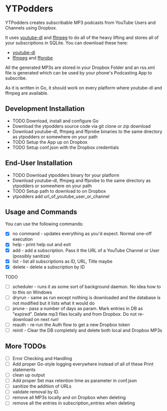 # YTPodders
YTPodders creates subscribable MP3 podcasts from YouTube Users and Channels using Dropbox.

It uses [youtube-dl](https://rg3.github.io/youtube-dl/) and [ffmpeg](https://www.ffmpeg.org/) to do all of the heavy lifting and stores all of your subscriptions in SQLite. You can download these here:

* [youtube-dl]()
* [ffmpeg](https://www.ffmpeg.org/download.html) and [ffprobe](https://www.ffmpeg.org/download.html)

All the generated MP3s are stored in your Dropbox Folder and an rss.xml file is generated which can be used by your phone's Podcasting App to subscribe.

As it is written in Go, it should work on every platform where youtube-dl and ffmpeg are available.

## Development Installation
* TODO Download, install and configure Go
* Download the ytpodders source code via git clone or zip download
* Download youtube-dl, ffmpeg and ffprobe binaries to the same directory as ytpodders or somewhere on your path
* TODO Setup the App up on Dropbox
* TODO Setup conf.json with the Dropbox credentials

## End-User Installation
* TODO Download ytpodders binary for your platform
* Download youtube-dl, ffmpeg and ffprobe to the same directory as ytpodders or somewhere on your path
* TODO Setup path to download to on Dropbox
* ytpodders add url_of_youtube_user_or_channel

## Usage and Commands
You can use the following commands:
- [x] no command - updates everything as you'd expect. Normal one-off execution
- [x] help - print help out and exit
- [x] add - add a subscription. Pass it the URL of a YouTube Channel or User (possibly sanitize)
- [x] list - list all subscriptions as ID, URL, Title maybe
- [x] delete - delete a subscription by ID

TODO
- [ ] scheduler - runs it as some sort of background daemon. No idea how to to this on Windows
- [ ] dryrun - same as run except nothing is downloaded and the database is not modified but it lists what it would do
- [ ] prune - pass a number of days as param. Mark entries in DB as "expired". Delete mp3 files locally and from Dropbox. Do not re-download on next run!
- [ ] reauth - re-run the Auth flow to get a new Dropbox token
- [ ] reinit - Clear the DB completely and delete both local and Dropbox MP3s

## More TODOs
- [ ] Error Checking and Handling
- [ ] Add proper Go-style logging everywhere instead of all of these Print statements
- [ ] clean up output
- [ ] Add proper Set max retention time as parameter in conf.json
- [ ] sanitize the addition of URLs
- [ ] validate removal by ID.
- [ ] remove all MP3s locally and on Dropbox when deleting
- [ ] remove all the entries in subscription_entries when deleting
